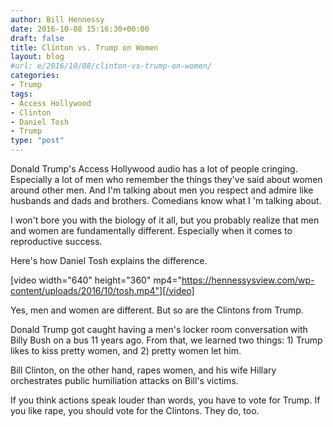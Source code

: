 ```yaml
---
author: Bill Hennessy
date: 2016-10-08 15:16:30+00:00
draft: false
title: Clinton vs. Trump on Women
layout: blog
#url: e/2016/10/08/clinton-vs-trump-on-women/
categories:
- Trump
tags:
- Access Hollywood
- Clinton
- Daniel Tosh
- Trump
type: "post"
---
```


Donald Trump's Access Hollywood audio has a lot of people cringing. Especially a lot of men who remember the things they've said about women around other men. And I'm talking about men you respect and admire like husbands and dads and brothers. Comedians know what I 'm talking about.

I won't bore you with the biology of it all, but you probably realize that men and women are fundamentally different. Especially when it comes to reproductive success.

Here's how Daniel Tosh explains the difference.

[video width="640" height="360" mp4="https://hennessysview.com/wp-content/uploads/2016/10/tosh.mp4"][/video]



Yes, men and women are different. But so are the Clintons from Trump.

Donald Trump got caught having a men's locker room conversation with Billy Bush on a bus 11 years ago. From that, we learned two things: 1) Trump likes to kiss pretty women, and 2) pretty women let him.

Bill Clinton, on the other hand, rapes women, and his wife Hillary orchestrates public humiliation attacks on Bill's victims.

If you think actions speak louder than words, you have to vote for Trump. If you like rape, you should vote for the Clintons. They do, too.




